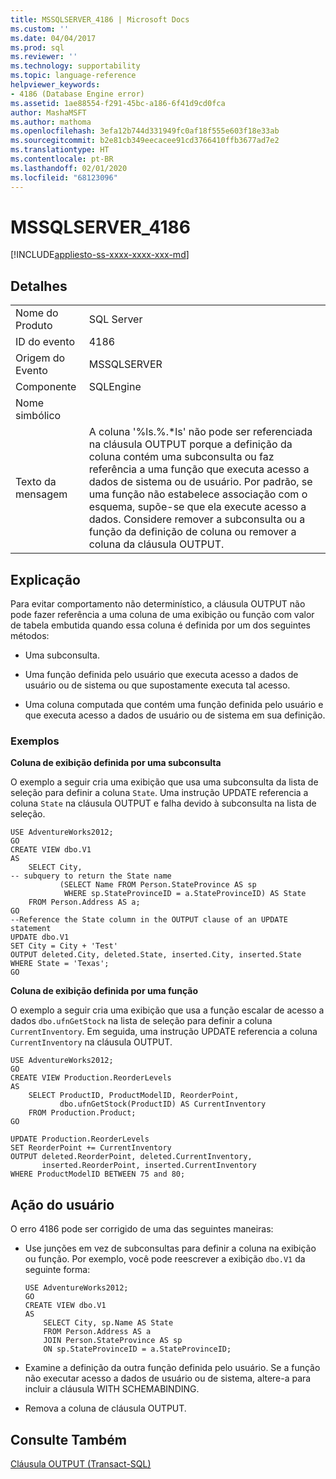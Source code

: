 ```yaml
---
title: MSSQLSERVER_4186 | Microsoft Docs
ms.custom: ''
ms.date: 04/04/2017
ms.prod: sql
ms.reviewer: ''
ms.technology: supportability
ms.topic: language-reference
helpviewer_keywords:
- 4186 (Database Engine error)
ms.assetid: 1ae88554-f291-45bc-a186-6f41d9cd0fca
author: MashaMSFT
ms.author: mathoma
ms.openlocfilehash: 3efa12b744d331949fc0af18f555e603f18e33ab
ms.sourcegitcommit: b2e81cb349eecacee91cd3766410ffb3677ad7e2
ms.translationtype: HT
ms.contentlocale: pt-BR
ms.lasthandoff: 02/01/2020
ms.locfileid: "68123096"
---
```

# <a name="mssqlserver_4186"></a>MSSQLSERVER_4186
[!INCLUDE[appliesto-ss-xxxx-xxxx-xxx-md](../../includes/appliesto-ss-xxxx-xxxx-xxx-md.md)]
  
## <a name="details"></a>Detalhes  
  
|||  
|-|-|  
|Nome do Produto|SQL Server|  
|ID do evento|4186|  
|Origem do Evento|MSSQLSERVER|  
|Componente|SQLEngine|  
|Nome simbólico||  
|Texto da mensagem|A coluna '%ls.%.*ls' não pode ser referenciada na cláusula OUTPUT porque a definição da coluna contém uma subconsulta ou faz referência a uma função que executa acesso a dados de sistema ou de usuário. Por padrão, se uma função não estabelece associação com o esquema, supõe-se que ela execute acesso a dados. Considere remover a subconsulta ou a função da definição de coluna ou remover a coluna da cláusula OUTPUT.|  
  
## <a name="explanation"></a>Explicação  
Para evitar comportamento não determinístico, a cláusula OUTPUT não pode fazer referência a uma coluna de uma exibição ou função com valor de tabela embutida quando essa coluna é definida por um dos seguintes métodos:  
  
-   Uma subconsulta.  
  
-   Uma função definida pelo usuário que executa acesso a dados de usuário ou de sistema ou que supostamente executa tal acesso.  
  
-   Uma coluna computada que contém uma função definida pelo usuário e que executa acesso a dados de usuário ou de sistema em sua definição.  
  
### <a name="examples"></a>Exemplos  
**Coluna de exibição definida por uma subconsulta**  
  
O exemplo a seguir cria uma exibição que usa uma subconsulta da lista de seleção para definir a coluna `State`. Uma instrução UPDATE referencia a coluna `State` na cláusula OUTPUT e falha devido à subconsulta na lista de seleção.  
  
```  
USE AdventureWorks2012;  
GO  
CREATE VIEW dbo.V1  
AS  
    SELECT City,  
-- subquery to return the State name  
           (SELECT Name FROM Person.StateProvince AS sp   
            WHERE sp.StateProvinceID = a.StateProvinceID) AS State  
    FROM Person.Address AS a;  
GO  
--Reference the State column in the OUTPUT clause of an UPDATE statement  
UPDATE dbo.V1   
SET City = City + 'Test'   
OUTPUT deleted.City, deleted.State, inserted.City, inserted.State  
WHERE State = 'Texas';  
GO  
```  
  
**Coluna de exibição definida por uma função**  
  
O exemplo a seguir cria uma exibição que usa a função escalar de acesso a dados `dbo.ufnGetStock` na lista de seleção para definir a coluna `CurrentInventory`. Em seguida, uma instrução UPDATE referencia a coluna `CurrentInventory` na cláusula OUTPUT.  
  
```  
USE AdventureWorks2012;  
GO  
CREATE VIEW Production.ReorderLevels  
AS  
    SELECT ProductID, ProductModelID, ReorderPoint,  
           dbo.ufnGetStock(ProductID) AS CurrentInventory  
    FROM Production.Product;  
GO  
  
UPDATE Production.ReorderLevels  
SET ReorderPoint += CurrentInventory  
OUTPUT deleted.ReorderPoint, deleted.CurrentInventory,  
       inserted.ReorderPoint, inserted.CurrentInventory  
WHERE ProductModelID BETWEEN 75 and 80;  
```  
  
## <a name="user-action"></a>Ação do usuário  
O erro 4186 pode ser corrigido de uma das seguintes maneiras:  
  
-   Use junções em vez de subconsultas para definir a coluna na exibição ou função. Por exemplo, você pode reescrever a exibição `dbo.V1` da seguinte forma:  
  
    ```  
    USE AdventureWorks2012;  
    GO  
    CREATE VIEW dbo.V1  
    AS  
        SELECT City, sp.Name AS State  
        FROM Person.Address AS a   
        JOIN Person.StateProvince AS sp   
        ON sp.StateProvinceID = a.StateProvinceID;  
    ```  
  
-   Examine a definição da outra função definida pelo usuário. Se a função não executar acesso a dados de usuário ou de sistema, altere-a para incluir a cláusula WITH SCHEMABINDING.  
  
-   Remova a coluna de cláusula OUTPUT.  
  
## <a name="see-also"></a>Consulte Também  
[Cláusula OUTPUT &#40;Transact-SQL&#41;](~/t-sql/queries/output-clause-transact-sql.md)  
  
